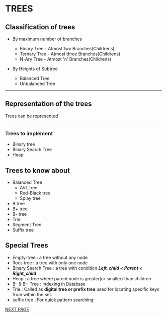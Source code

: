 # TREES

## Classification of trees

- By maximum number of branches

  - Binary Tree - Atmost two Branches(Childrens)
  - Ternary Tree - Atmost three Branches(Childrens)
  - N-Ary Tree - Atmost 'n' Branches(Childrens)

- By Heights of Subtree

  - Balanced Tree
  - Unbalanced Tree

---

## Representation of the trees

Trees can be represented

---

### Trees to implement

- Binary tree
- Binary Search Tree
- Heap

## Trees to know about

- Balanced Tree
  - AVL tree
  - Red-Black tree
  - Splay tree
- B tree
- B+ tree
- B- tree
- Trie
- Segment Tree
- Suffix tree

## Special Trees

- Empty-tree : a tree without any node
- Root-tree : a tree with only one node
- Binary Search Tree : a tree with condition _**Left_child < Parent < Right_child**_
- Heap : a tree where parent node is greater(or smaller) than children
- B- & B+ Tree : indexing in Database
- Trie : Called as **digital tree or prefix tree** used for locating specific keys from within the set.
- suffix tree : For quick pattern searching

[NEXT PAGE](./)
